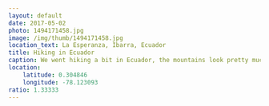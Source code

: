 ```yaml
---
layout: default
date: 2017-05-02
photo: 1494171458.jpg
image: /img/thumb/1494171458.jpg
location_text: La Esperanza, Ibarra, Ecuador
title: Hiking in Ecuador
caption: We went hiking a bit in Ecuador, the mountains look pretty much the same as in Colombia... Big surprise huh?
location:
    latitude: 0.304846
    longitude: -78.123093
ratio: 1.33333
---
```

